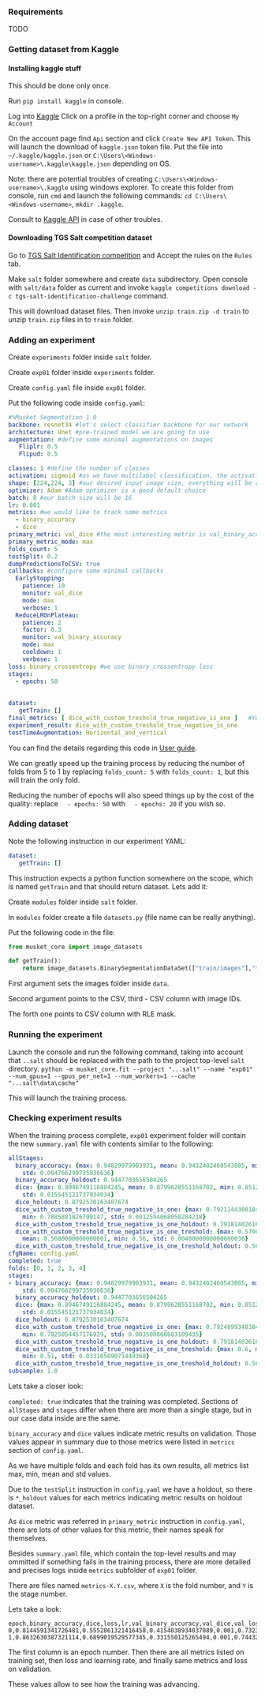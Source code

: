 ### Requirements
TODO
### Getting dataset from Kaggle
#### Installing kaggle stuff 
This should be done only once.

Run `pip install kaggle` in console.

Log into [Kaggle](https://www.kaggle.com)
Click on a profile in the top-right corner and choose `My Account`

On the account page find `Api` section and click `Create New API Token`. 
This will launch the download of `kaggle.json` token file.
Put the file into `~/.kaggle/kaggle.json` or `C:\Users\<Windows-username>\.kaggle\kaggle.json` depending on OS.

Note: there are potential troubles of creating `C:\Users\<Windows-username>\.kaggle` using windows explorer. 
To create this folder from console, run `cmd` and launch the following commands:
`cd C:\Users\<Windows-username>`, `mkdir .kaggle`.

Consult to [Kaggle API](https://github.com/Kaggle/kaggle-api) in case of other troubles.

#### Downloading TGS Salt competition dataset

Go to [TGS Salt Identification competition](https://www.kaggle.com/c/tgs-salt-identification-challenge/rules) and Accept the rules on the `Rules` tab.

Make `salt` folder somewhere and create `data` subdirectory. Open console with `salt/data` folder as current 
and invoke `kaggle competitions download -c tgs-salt-identification-challenge` command.

This will download dataset files.
Then invoke `unzip train.zip -d train` to unzip `train.zip` files in to `train` folder.

### Adding an experiment

Create `experiments` folder inside `salt` folder.

Create `exp01` folder inside `experiments` folder.

Create `config.yaml` file inside `exp01` folder.

Put the following code inside `config.yaml`:

```yaml
#%Musket Segmentation 1.0
backbone: resnet34 #let's select classifier backbone for our network 
architecture: Unet #pre-trained model we are going to use
augmentation: #define some minimal augmentations on images
   Fliplr: 0.5
   Flipud: 0.5

classes: 1 #define the number of classes
activation: sigmoid #as we have multilabel classification, the activation for last layer is sigmoid
shape: [224,224, 3] #our desired input image size, everything will be resized to fit
optimizer: Adam #Adam optimizer is a good default choice
batch: 8 #our batch size will be 16
lr: 0.001 
metrics: #we would like to track some metrics
  - binary_accuracy
  - dice
primary_metric: val_dice #the most interesting metric is val_binary_accuracy
primary_metric_mode: max
folds_count: 5
testSplit: 0.2
dumpPredictionsToCSV: true
callbacks: #configure some minimal callbacks
  EarlyStopping:
    patience: 10
    monitor: val_dice
    mode: max
    verbose: 1
  ReduceLROnPlateau:
    patience: 2
    factor: 0.3
    monitor: val_binary_accuracy
    mode: max
    cooldown: 1
    verbose: 1
loss: binary_crossentropy #we use binary_crossentropy loss
stages:
  - epochs: 50
    
    
dataset:
   getTrain: []
final_metrics: [ dice_with_custom_treshold_true_negative_is_one ]   #You may use more then one metric here
experiment_result: dice_with_custom_treshold_true_negative_is_one     
testTimeAugmentation: Horizontal_and_vertical
```

You can find the details regarding this code in [User guide](index.md#general-train-properties).

We can greatly speed up the training process by reducing the 
number of folds from 5 to 1 by replacing `folds_count: 5` with 
`folds_count: 1`, but this will train the only fold.

Reducing the number of epochs will also speed things up by the cost of 
the quality: replace `  - epochs: 50` with `  - epochs: 20` if you wish so.

### Adding dataset

Note the following instruction in our experiment YAML:

```yaml
dataset:
   getTrain: []
``` 

This instruction expects a python function somewhere on the scope, which is named
`getTrain` and that should return dataset. Lets add it:

Create `modules` folder inside `salt` folder.

In `modules` folder create a file `datasets.py` (file name can be really anything).

Put the following code in the file:

```python
from musket_core import image_datasets

def getTrain():
    return image_datasets.BinarySegmentationDataSet(["train/images"],"train.csv","id","rle_mask")
```

First argument sets the images folder inside `data`.

Second argument points to the CSV, third - CSV column with image IDs.

The forth one points to CSV column with RLE mask.

### Running the experiment

Launch the console and run the following command, taking into account
that `..salt` should be replaced with the path to the project top-level
`salt` directory.
`python -m musket_core.fit --project "...salt" --name "exp01" --num_gpus=1 --gpus_per_net=1 --num_workers=1 --cache "...salt\data\cache"`

This will launch the training process.

### Checking experiment results

When the training process complete, `exp01` experiment folder will contain the 
new `summary.yaml` file with contents similar to the following:

```yaml
allStages:
  binary_accuracy: {max: 0.94829979903931, mean: 0.9432402460543085, min: 0.9348129166258212,
    std: 0.004766299735936636}
  binary_accuracy_holdout: 0.9447703656504265
  dice: {max: 0.8946749116884245, mean: 0.8799628551168702, min: 0.8512279018375117,
    std: 0.015545121737934034}
  dice_holdout: 0.8792530163407674
  dice_with_custom_treshold_true_negative_is_one: {max: 0.7921144300184988, mean: 0.7906020228394381,
    min: 0.7885881826799147, std: 0.0012594068050284218}
  dice_with_custom_treshold_true_negative_is_one_holdout: 0.7918140261625017
  dice_with_custom_treshold_true_negative_is_one_treshold: {max: 0.5700000000000001,
    mean: 0.5680000000000001, min: 0.56, std: 0.0040000000000000036}
  dice_with_custom_treshold_true_negative_is_one_treshold_holdout: 0.56
cfgName: config.yaml
completed: true
folds: [0, 1, 2, 3, 4]
stages:
- binary_accuracy: {max: 0.94829979903931, mean: 0.9432402460543085, min: 0.9348129166258212,
    std: 0.004766299735936636}
  binary_accuracy_holdout: 0.9447703656504265
  dice: {max: 0.8946749116884245, mean: 0.8799628551168702, min: 0.8512279018375117,
    std: 0.015545121737934034}
  dice_holdout: 0.8792530163407674
  dice_with_custom_treshold_true_negative_is_one: {max: 0.7924899348384953, mean: 0.7882949615678969,
    min: 0.7825054457176929, std: 0.003500868603109435}
  dice_with_custom_treshold_true_negative_is_one_holdout: 0.7918140261625017
  dice_with_custom_treshold_true_negative_is_one_treshold: {max: 0.6, mean: 0.5680000000000001,
    min: 0.51, std: 0.03310589071449368}
  dice_with_custom_treshold_true_negative_is_one_treshold_holdout: 0.56
subsample: 1.0

```

Lets take a closer look:

`completed: true` indicates that the training was completed.
Sections of `allStages` and `stages` differ when 
there are more than a single stage, but in our case data inside are the same.

`binary_accuracy` and `dice` values indicate metric results on validation.
Those values appear in summary due to those metrics were listed in `metrics`
section of `config.yaml`.

As we have multiple folds and each fold has its own results, all metrics list
max, min, mean and std values.

Due to the `testSplit` instruction in `config.yaml` we have a holdout,
so there is `*_holdout` values for each metrics indicating metric results
on holdout dataset.

As `dice` metric was referred in `primary_metric` instruction in `config.yaml`,
there are lots of other values for this metric, their names speak for themselves.

Besides `summary.yaml` file, which contain the top-level results and
may ommitted if something fails in the training process, there are more
detailed and precises logs inside `metrics` subfolder of `exp01` folder.

There are files named `metrics-X.Y.csv`, where `X` is the fold number, 
and `Y` is the stage number.

Lets take a look:
```csv
epoch,binary_accuracy,dice,loss,lr,val_binary_accuracy,val_dice,val_loss
0,0.8144591341726481,0.5552861321416458,0.4154038934037089,0.001,0.7323275666683913,0.026507374974244158,0.7329991146922111
1,0.8632630387321114,0.6899019529577345,0.331550125265494,0.001,0.7443207234144211,0.012612525901568005,0.5845782220363617
``` 

The first column is an epoch number.
Then there are all metrics listed on training set, then loss and learning rate, and finally same metrics and loss on validation.

These values allow to see how the training was advancing.
